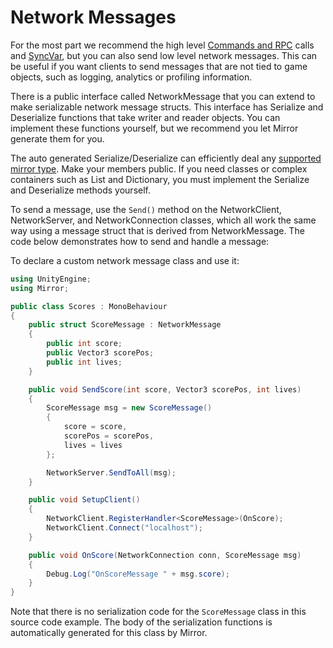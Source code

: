 # Network Messages

For the most part we recommend the high level [Commands and RPC](RemoteActions.md) calls and [SyncVar](../Sync/index.md), but you can also send low level network messages. 
This can be useful if you want clients to send messages that are not tied to game objects, such as logging, analytics or profiling information.

There is a public interface called NetworkMessage that you can extend to make serializable network message structs. 
This interface has Serialize and Deserialize functions that take writer and reader objects. 
You can implement these functions yourself, but we recommend you let Mirror generate them for you.

The auto generated Serialize/Deserialize can efficiently deal any [supported mirror type](../DataTypes.md). Make your members public. 
If you need classes or complex containers such as List and Dictionary, you must implement the Serialize and Deserialize methods yourself.

To send a message, use the `Send()` method on the NetworkClient, NetworkServer, and NetworkConnection classes, which all work the same way 
using a message struct that is derived from NetworkMessage. The code below demonstrates how to send and handle a message:

To declare a custom network message class and use it:

``` cs
using UnityEngine;
using Mirror;

public class Scores : MonoBehaviour
{
    public struct ScoreMessage : NetworkMessage
    {
        public int score;
        public Vector3 scorePos;
        public int lives;
    }

    public void SendScore(int score, Vector3 scorePos, int lives)
    {
        ScoreMessage msg = new ScoreMessage()
        {
            score = score,
            scorePos = scorePos,
            lives = lives
        };

        NetworkServer.SendToAll(msg);
    }

    public void SetupClient()
    {
        NetworkClient.RegisterHandler<ScoreMessage>(OnScore);
        NetworkClient.Connect("localhost");
    }

    public void OnScore(NetworkConnection conn, ScoreMessage msg)
    {
        Debug.Log("OnScoreMessage " + msg.score);
    }
}
```

Note that there is no serialization code for the `ScoreMessage` class in this source code example. The body of the serialization functions is automatically generated for this class by Mirror.
